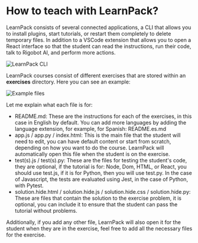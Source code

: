 # How to teach with LearnPack?

LearnPack consists of several connected applications, a CLI that allows you to install plugins, start tutorials, or restart them completely to delete temporary files. In addition to a VSCode extension that allows you to open a React interface so that the student can read the instructions, run their code, talk to Rigobot AI, and perform more actions.

![LearnPack CLI](https://github.com/learnpack/docs/assets/107764250/7cf98dd0-6144-4b06-9543-aecaee3bb470)

LearnPack courses consist of different exercises that are stored within an **exercises** directory. Here you can see an example:

![Example files](https://github.com/learnpack/docs/assets/107764250/eafb68d1-4dda-443c-8b69-6683069a0f1d)

Let me explain what each file is for:

- README.md: These are the instructions for each of the exercises, in this case in English by default. You can add more languages by adding the language extension, for example, for Spanish: README.es.md
- app.js / app.py / index.html: This is the main file that the student will need to edit, you can have default content or start from scratch, depending on how you want to do the course. LearnPack will automatically open this file when the student is on the exercise.
- test(s).js / test(s).py: These are the files for testing the student's code, they are optional, if the tutorial is for: Node, Dom, HTML, or React, you should use test.js, if it is for Python, then you will use test.py. In the case of Javascript, the tests are evaluated using Jest, in the case of Python, with Pytest.
- solution.hide.html / solution.hide.js / solution.hide.css / solution.hide.py: These are files that contain the solution to the exercise problem, it is optional, you can include it to ensure that the student can pass the tutorial without problems.

Additionally, if you add any other file, LearnPack will also open it for the student when they are in the exercise, feel free to add all the necessary files for the exercise.
